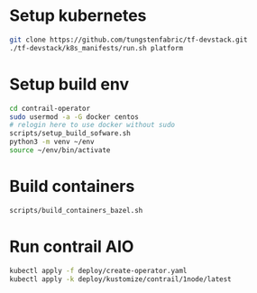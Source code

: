 # Setup kubernetes
```bash
git clone https://github.com/tungstenfabric/tf-devstack.git
./tf-devstack/k8s_manifests/run.sh platform
```

# Setup build env

```bash
cd contrail-operator
sudo usermod -a -G docker centos
# relogin here to use docker without sudo
scripts/setup_build_sofware.sh
python3 -m venv ~/env
source ~/env/bin/activate
```

# Build containers
```bash
scripts/build_containers_bazel.sh
```
# Run contrail AIO
```bash
kubectl apply -f deploy/create-operator.yaml
kubectl apply -k deploy/kustomize/contrail/1node/latest
```

